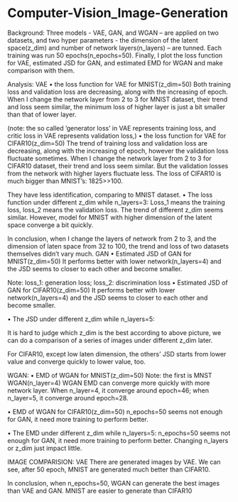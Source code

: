 # Computer-Vision_Image-Generation

Background: 
Three models - VAE, GAN, and WGAN – are applied on two datasets, and two hyper parameters - the dimension of the latent space(z_dim) and number of network layers(n_layers) – are tunned. Each training was run 50 epochs(n_epochs=50). Finally, I plot the loss function for VAE, estimated JSD for GAN, and estimated EMD for WGAN and make comparison with them.

Analysis:
VAE 
•	the loss function for VAE for MNIST(z_dim=50)
Both training loss and validation loss are decreasing, along with the increasing of epoch.
When I change the network layer from 2 to 3 for MNIST dataset, their trend and loss seem similar, the minimum loss of higher layer is just a bit smaller than that of lower layer.
   
(note: the so called ’generator loss’ in VAE represents training loss, and critic loss in VAE represents validation loss,)
•	the loss function for VAE for CIFAR10(z_dim=50)
The trend of training loss and validation loss are decreasing, along with the increasing of epoch, however the validation loss fluctuate sometimes.
When I change the network layer from 2 to 3 for CIFAR10 dataset, their trend and loss seem similar. But the validation losses from the network with higher layers fluctuate less.
The loss of CIFAR10 is much bigger than MNIST’s: 1825>>100.
 

 
They have less identification, comparing to MNIST dataset.
•	The loss function under different z_dim while n_layers=3:
Loss_1 means the training loss, loss_2 means the validation loss.
The trend of different z_dim seems similar. However, model for MNIST with higher dimension of the latent space converge a bit quickly.
 
 
In conclusion, when I change the layers of network from 2 to 3, and the dimension of laten space from 32 to 100, the trend and loss of two datasets themselves didn’t vary much.
GAN
•	Estimated JSD of GAN for MNIST(z_dim=50)
It performs better with lower network(n_layers=4) and the JSD seems to closer to each other and become smaller.
 
 
Note: loss_1: generation loss; loss_2: discrimination loss
•	Estimated JSD of GAN for CIFAR10(z_dim=50)
It performs better with lower network(n_layers=4) and the JSD seems to closer to each other and become smaller.

  
•	The  JSD under different z_dim while n_layers=5:
 
It is hard to judge which z_dim is the best according to above picture, we can do a comparison of a series of images under different z_dim later.

For CIFAR10, except low laten dimension, the others’ JSD starts from lower value and converge quickly to lower value, too.
 
WGAN:
•	EMD of WGAN for MNIST(z_dim=50)
Note: the first is MNST WGAN(n_layer=4)
WGAN EMD can converge more quickly with more network layer. When n_layer=4, it converge around epoch=46; when n_layer=5, it converge around epoch=28.
 
 
•	EMD of WGAN for CIFAR10(z_dim=50)
n_epochs=50 seems not enough for GAN, it need more training to perform better.
 

 
•	The  EMD under different z_dim while n_layers=5:
n_epochs=50 seems not enough for GAN, it need more training to perform better.
Changing n_layers or z_dim just impact little.
 
 
IMAGE COMPARISION:
VAE
There are generated images by VAE. We can see, after 50 epoch, MNIST are generated much better than CIFAR10.

In conclusion, when n_epochs=50, WGAN can generate the best images than VAE and GAN.
MNIST are easier to generate than CIFAR10

